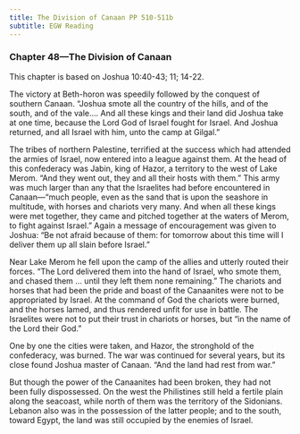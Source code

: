 ```yaml
---
title: The Division of Canaan PP 510-511b
subtitle: EGW Reading
---
```


### Chapter 48—The Division of Canaan

This chapter is based on Joshua 10:40-43; 11; 14-22.

The victory at Beth-horon was speedily followed by the conquest of southern Canaan. “Joshua smote all the country of the hills, and of the south, and of the vale.... And all these kings and their land did Joshua take at one time, because the Lord God of Israel fought for Israel. And Joshua returned, and all Israel with him, unto the camp at Gilgal.”

The tribes of northern Palestine, terrified at the success which had attended the armies of Israel, now entered into a league against them. At the head of this confederacy was Jabin, king of Hazor, a territory to the west of Lake Merom. “And they went out, they and all their hosts with them.” This army was much larger than any that the Israelites had before encountered in Canaan—“much people, even as the sand that is upon the seashore in multitude, with horses and chariots very many. And when all these kings were met together, they came and pitched together at the waters of Merom, to fight against Israel.” Again a message of encouragement was given to Joshua: “Be not afraid because of them: for tomorrow about this time will I deliver them up all slain before Israel.”

Near Lake Merom he fell upon the camp of the allies and utterly routed their forces. “The Lord delivered them into the hand of Israel, who smote them, and chased them ... until they left them none remaining.” The chariots and horses that had been the pride and boast of the Canaanites were not to be appropriated by Israel. At the command of God the chariots were burned, and the horses lamed, and thus rendered unfit for use in battle. The Israelites were not to put their trust in chariots or horses, but “in the name of the Lord their God.”

One by one the cities were taken, and Hazor, the stronghold of the confederacy, was burned. The war was continued for several years, but its close found Joshua master of Canaan. “And the land had rest from war.”

But though the power of the Canaanites had been broken, they had not been fully dispossessed. On the west the Philistines still held a fertile plain along the seacoast, while north of them was the territory of the Sidonians. Lebanon also was in the possession of the latter people; and to the south, toward Egypt, the land was still occupied by the enemies of Israel.